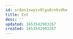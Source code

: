 ```yaml
---
id: sr8en1swyzv9lgu8cn6vdbe
title: Ext
desc: ''
updated: 1653542903267
created: 1653542903267
---
```


